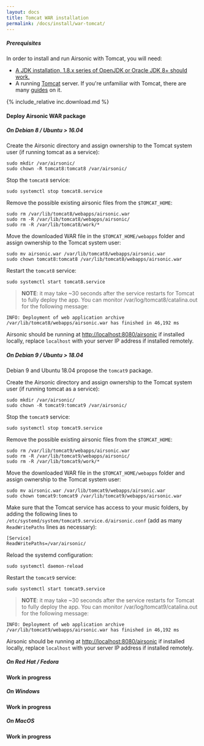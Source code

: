```yaml
---
layout: docs
title: Tomcat WAR installation
permalink: /docs/install/war-tomcat/
---
```

##### Prerequisites

In order to install and run Airsonic with Tomcat, you will need:
- [A JDK installation, 1.8.x series of OpenJDK or Oracle JDK 8+ should work.](/docs/install/prerequisites)
- A running [Tomcat](http://tomcat.apache.org/) server. If you're unfamiliar with Tomcat, there are many [guides](https://www.digitalocean.com/community/tags/java?q=How+to+install+tomcat8&type=tutorials) on it.

{% include_relative inc.download.md %}

#### Deploy Airsonic WAR package

##### On Debian 8 / Ubuntu > 16.04

Create the Airsonic directory and assign ownership to the Tomcat system user (if running tomcat as a service):

```
sudo mkdir /var/airsonic/
sudo chown -R tomcat8:tomcat8 /var/airsonic/
```

Stop the `tomcat8` service:

```
sudo systemctl stop tomcat8.service
```

Remove the possible existing airsonic files from the `$TOMCAT_HOME`:

```
sudo rm /var/lib/tomcat8/webapps/airsonic.war
sudo rm -R /var/lib/tomcat8/webapps/airsonic/
sudo rm -R /var/lib/tomcat8/work/*
```

Move the downloaded WAR file in the `$TOMCAT_HOME/webapps` folder and assign ownership to the Tomcat system user:

```
sudo mv airsonic.war /var/lib/tomcat8/webapps/airsonic.war
sudo chown tomcat8:tomcat8 /var/lib/tomcat8/webapps/airsonic.war
```

Restart the `tomcat8` service:

```
sudo systemctl start tomcat8.service
```

> **NOTE**: it may take ~30 seconds after the service restarts for Tomcat to fully deploy the app. You can monitor /var/log/tomcat8/catalina.out for the following message:
```
INFO: Deployment of web application archive /var/lib/tomcat8/webapps/airsonic.war has finished in 46,192 ms
```

Airsonic should be running at [http://localhost:8080/airsonic](http://localhost:8080/airsonic) if installed locally, replace `localhost` with your server IP address if installed remotely.

##### On Debian 9 / Ubuntu > 18.04

Debian 9 and Ubuntu 18.04 propose the `tomcat9` package.

Create the Airsonic directory and assign ownership to the Tomcat system user (if running tomcat as a service):

```
sudo mkdir /var/airsonic/
sudo chown -R tomcat9:tomcat9 /var/airsonic/
```

Stop the `tomcat9` service:

```
sudo systemctl stop tomcat9.service
```

Remove the possible existing airsonic files from the `$TOMCAT_HOME`:

```
sudo rm /var/lib/tomcat9/webapps/airsonic.war
sudo rm -R /var/lib/tomcat9/webapps/airsonic/
sudo rm -R /var/lib/tomcat9/work/*
```

Move the downloaded WAR file in the `$TOMCAT_HOME/webapps` folder and assign ownership to the Tomcat system user:

```
sudo mv airsonic.war /var/lib/tomcat9/webapps/airsonic.war
sudo chown tomcat9:tomcat9 /var/lib/tomcat9/webapps/airsonic.war
```

Make sure that the Tomcat service has access to your music folders, by adding
the following lines to `/etc/systemd/system/tomcat9.service.d/airsonic.conf`
(add as many `ReadWritePaths` lines as necessary):

```
[Service]
ReadWritePaths=/var/airsonic/
```

Reload the systemd configuration:

```
sudo systemctl daemon-reload
```

Restart the `tomcat9` service:

```
sudo systemctl start tomcat9.service
```

> **NOTE**: it may take ~30 seconds after the service restarts for Tomcat to fully deploy the app. You can monitor /var/log/tomcat9/catalina.out for the following message:
```
INFO: Deployment of web application archive /var/lib/tomcat9/webapps/airsonic.war has finished in 46,192 ms
```

Airsonic should be running at [http://localhost:8080/airsonic](http://localhost:8080/airsonic) if installed locally, replace `localhost` with your server IP address if installed remotely.

##### On Red Hat / Fedora

**Work in progress**

##### On Windows

**Work in progress**

##### On MacOS

**Work in progress**
